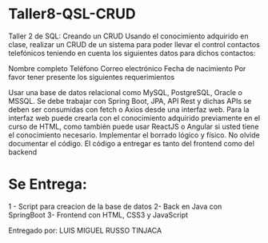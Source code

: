 # Taller8-QSL-CRUD

Taller 2 de SQL: Creando un CRUD
Usando el conocimiento adquirido en clase, realizar un CRUD de un sistema para poder llevar el control contactos telefónicos teniendo en cuenta los siguientes datos para dichos contactos:

Nombre completo
Teléfono
Correo electrónico
Fecha de nacimiento
Por favor tener presente los siguientes requerimientos

Usar una base de datos relacional como MySQL, PostgreSQL, Oracle o MSSQL.
Se debe trabajar con Spring Boot, JPA, API Rest y dichas APIs se deben ser consumidas con fetch o Axios desde una interfaz web.
Para la interfaz web puede crearla con el conocimiento adquirido previamente en el curso de HTML, como también puede usar ReactJS o Angular si usted tiene el conocimiento necesario.
Implementar el borrado lógico y físico.
No olvide documentar el código.
El código a entregar es tanto del frontend como del backend

# Se Entrega:

1 - Script para creacion de la base de datos
2- Back en Java con SpringBoot
3- Frontend con HTML, CSS3 y JavaScript

Entregado por: LUIS MIGUEL RUSSO TINJACA

